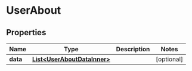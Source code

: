 

# UserAbout


## Properties

| Name | Type | Description | Notes |
|------------ | ------------- | ------------- | -------------|
|**data** | [**List&lt;UserAboutDataInner&gt;**](UserAboutDataInner.md) |  |  [optional] |




